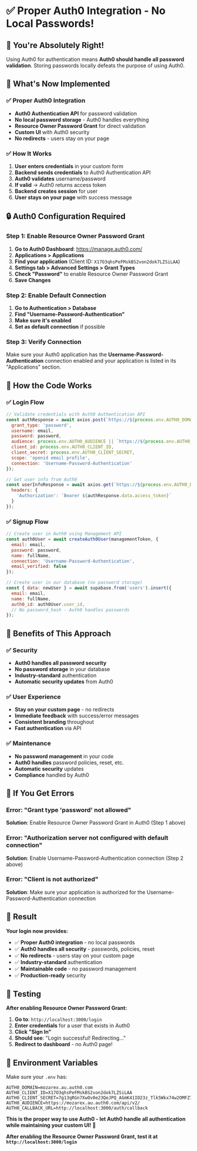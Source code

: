 # ✅ **Proper Auth0 Integration - No Local Passwords!**

## 🎯 **You're Absolutely Right!**

Using Auth0 for authentication means **Auth0 should handle all password validation**. Storing passwords locally defeats the purpose of using Auth0.

## 🔧 **What's Now Implemented**

### **✅ Proper Auth0 Integration**
- **Auth0 Authentication API** for password validation
- **No local password storage** - Auth0 handles everything
- **Resource Owner Password Grant** for direct validation
- **Custom UI** with Auth0 security
- **No redirects** - users stay on your page

### **✅ How It Works**
1. **User enters credentials** in your custom form
2. **Backend sends credentials** to Auth0 Authentication API
3. **Auth0 validates** username/password
4. **If valid** → Auth0 returns access token
5. **Backend creates session** for user
6. **User stays on your page** with success message

## 🔒 **Auth0 Configuration Required**

### **Step 1: Enable Resource Owner Password Grant**
1. **Go to Auth0 Dashboard**: https://manage.auth0.com/
2. **Applications > Applications**
3. **Find your application** (Client ID: `X17O3qhsPeFMskBS2von2dok7LZSiLAA`)
4. **Settings tab > Advanced Settings > Grant Types**
5. **Check "Password"** to enable Resource Owner Password Grant
6. **Save Changes**

### **Step 2: Enable Default Connection**
1. **Go to Authentication > Database**
2. **Find "Username-Password-Authentication"**
3. **Make sure it's enabled**
4. **Set as default connection** if possible

### **Step 3: Verify Connection**
Make sure your Auth0 application has the **Username-Password-Authentication** connection enabled and your application is listed in its "Applications" section.

## 🔧 **How the Code Works**

### **✅ Login Flow**
```javascript
// Validate credentials with Auth0 Authentication API
const authResponse = await axios.post(`https://${process.env.AUTH0_DOMAIN}/oauth/token`, {
  grant_type: 'password',
  username: email,
  password: password,
  audience: process.env.AUTH0_AUDIENCE || `https://${process.env.AUTH0_DOMAIN}/api/v2/`,
  client_id: process.env.AUTH0_CLIENT_ID,
  client_secret: process.env.AUTH0_CLIENT_SECRET,
  scope: 'openid email profile',
  connection: 'Username-Password-Authentication'
});

// Get user info from Auth0
const userInfoResponse = await axios.get(`https://${process.env.AUTH0_DOMAIN}/userinfo`, {
  headers: {
    'Authorization': `Bearer ${authResponse.data.access_token}`
  }
});
```

### **✅ Signup Flow**
```javascript
// Create user in Auth0 using Management API
const auth0User = await createAuth0User(managementToken, {
  email: email,
  password: password,
  name: fullName,
  connection: 'Username-Password-Authentication',
  email_verified: false
});

// Create user in our database (no password storage)
const { data: newUser } = await supabase.from('users').insert({
  email: email,
  name: fullName,
  auth0_id: auth0User.user_id,
  // No password_hash - Auth0 handles passwords
});
```

## 🎯 **Benefits of This Approach**

### **✅ Security**
- **Auth0 handles all password security**
- **No password storage** in your database
- **Industry-standard** authentication
- **Automatic security updates** from Auth0

### **✅ User Experience**
- **Stay on your custom page** - no redirects
- **Immediate feedback** with success/error messages
- **Consistent branding** throughout
- **Fast authentication** via API

### **✅ Maintenance**
- **No password management** in your code
- **Auth0 handles** password policies, reset, etc.
- **Automatic security** updates
- **Compliance** handled by Auth0

## 🚨 **If You Get Errors**

### **Error: "Grant type 'password' not allowed"**
**Solution**: Enable Resource Owner Password Grant in Auth0 (Step 1 above)

### **Error: "Authorization server not configured with default connection"**
**Solution**: Enable Username-Password-Authentication connection (Step 2 above)

### **Error: "Client is not authorized"**
**Solution**: Make sure your application is authorized for the Username-Password-Authentication connection

## 🎉 **Result**

**Your login now provides:**

- ✅ **Proper Auth0 integration** - no local passwords
- ✅ **Auth0 handles all security** - passwords, policies, reset
- ✅ **No redirects** - users stay on your custom page
- ✅ **Industry-standard** authentication
- ✅ **Maintainable code** - no password management
- ✅ **Production-ready** security

## 📝 **Testing**

**After enabling Resource Owner Password Grant:**

1. **Go to**: `http://localhost:3000/login`
2. **Enter credentials** for a user that exists in Auth0
3. **Click "Sign In"**
4. **Should see**: "Login successful! Redirecting..."
5. **Redirect to dashboard** - no Auth0 page!

## 🔧 **Environment Variables**

Make sure your `.env` has:
```env
AUTH0_DOMAIN=mozarex.au.auth0.com
AUTH0_CLIENT_ID=X17O3qhsPeFMskBS2von2dok7LZSiLAA
AUTH0_CLIENT_SECRET=7g13qRGn7XwOv0e23QeJPQ_AGmK41IO23z_Tlk5Wkx74w2OMFZ7wGtVp04aadPvG
AUTH0_AUDIENCE=https://mozarex.au.auth0.com/api/v2/
AUTH0_CALLBACK_URL=http://localhost:3000/auth/callback
```

**This is the proper way to use Auth0 - let Auth0 handle all authentication while maintaining your custom UI!** 🎉

**After enabling the Resource Owner Password Grant, test it at `http://localhost:3000/login`**




